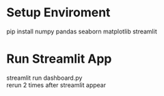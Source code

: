 # Setup Enviroment
pip install numpy pandas seaborn matplotlib streamlit

# Run Streamlit App
streamlit run dashboard.py<br/>
rerun 2 times after streamlit appear